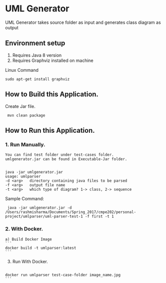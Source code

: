 

# UML Generator

UML Generator takes source folder as input and generates class diagram as output

## Environment setup
  1. Requires Java 8 version
  2. Requires Graphviz installed on machine
  
  Linux Command
  ```
  sudo apt-get install graphviz
  ```
## How to Build this Application.

 Create Jar file.
 ```
  mvn clean package
 ```

## How to Run this Application.

  ### 1. Run Manually.
  ```
  You can find test folder under test-cases folder. 
  umlgenerator.jar can be found in Executable-Jar folder.
  
  
  java -jar umlgenerator.jar
  usage: umlparser
 -d <arg>   directory containing java files to be parsed
 -f <arg>   output file name
 -t <arg>   which type of diagram? 1-> class, 2-> sequence
 ```

 Sample Command:
 ```
  java -jar umlgenerator.jar -d /Users/rashmisharma/Documents/Spring_2017/cmpe202/personal-project/umlparser/uml-parser-test-1 -f first -t 1
  ```
### 2. With Docker. 
    a) Build Docker Image
    ```
    docker build -t umlparser:latest
    ```

  3. Run With Docker.
     ```
    docker run umlparser test-case-folder image_name.jpg
    ```
